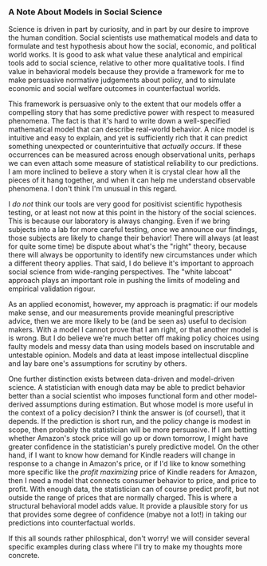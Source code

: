 ### A Note About Models in Social Science

Science is driven in part by curiosity, and in part by our desire to improve
the human condition. Social scientists use mathematical  models and data to
formulate and test hypothesis about how the social, economic, and political
world works. It is good to ask what value these analytical and empirical tools
add to social science, relative to other more qualitative tools. I find value
in behavioral models because they provide a framework for me to make persuasive
normative judgements about policy, and to simulate economic and social welfare
outcomes in counterfactual worlds.

This framework is persuasive only to the extent that our models offer a
compelling story that has some predictive power with respect to measured
phenomena. The fact is that it's hard to write down a well-specified
mathematical model that can describe real-world behavior. A nice model is
intuitive and easy to explain, and yet is sufficiently rich that it can predict
something unexpected or counterintuitive that *actually occurs*. If these
occurrences can be measured across enough observational units, perhaps we can
even attach some measure of statistical reliability to our predictions. I am
more inclined to believe a story when it is crystal clear how all the pieces of
it hang together, and when it can help me understand observable phenomena. I
don't think I'm unusual in this regard.

I *do not* think our tools are very good for positivist scientific hypothesis
testing, or at least not now at this point in the history of the social
sciences. This is because our laboratory is always changing. Even if we bring
subjects into a lab for more careful testing, once we announce our findings,
those subjects are likely to change their behavior! There will always (at least
for quite some time) be dispute about what's the "right" theory, because there
will always be opportunity to identify new circumstances under which a
different theory applies. That said, I do believe it's important to approach
social science from wide-ranging perspectives. The "white labcoat" approach
plays an important role in pushing the limits of modeling and empirical
validation rigour.

As an applied economist, however, my approach is pragmatic: if our models make
sense, and our measurements provide meaningful prescriptive advice, then we are
more likely to be (and be seen as) useful to decision makers. With a model I
cannot prove that I am right, or that another model is is wrong. But I do
believe we're much better off making policy choices using faulty models and
messy data than using models based on inscrutable and untestable opinion.
Models and data at least impose intellectual discpline and lay bare one's
assumptions for scrutiny by others.

One further distinction exists between data-driven and model-driven science. A
statistician with enough data may be able to predict behavior better than a
social scientist who imposes functional form and other model-derived
assumptions during estimation. But whose model is more useful in the context of
a policy decision? I think the answer is (of course!), that it depends. If the
prediction is short run, and the policy change is modest in scope, then
probably the statistician will be more persuasive. If I am betting whether
Amazon's stock price will go up or down tomorrow, I might have greater
confidence in the statistician's purely predictive model. On the other hand, if
I want to know how demand for Kindle readers will change in response to a
change in Amazon's price, or if I'd like to know something more specific like
the *profit maximizing* price of Kindle readers for Amazon, then I need a model
that connects consumer behavior to price, and price to profit. With enough
data, the statistician can of course predict profit, but not outside the range
of prices that are normally charged. This is where a structural behavioral
model adds value. It provide a plausible story for us that provides some degree
of confidence (mabye not a lot!) in taking our predictions into counterfactual
worlds.

If this all sounds rather philosphical, don't worry! we will consider several
specific examples during class where I'll try to make my thoughts more
concrete.